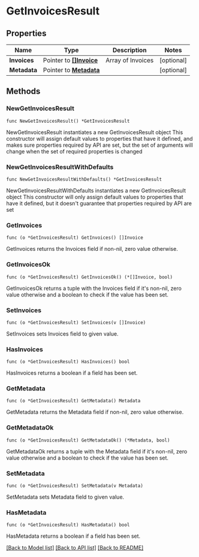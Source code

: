 # GetInvoicesResult

## Properties

Name | Type | Description | Notes
------------ | ------------- | ------------- | -------------
**Invoices** | Pointer to [**[]Invoice**](Invoice.md) | Array of Invoices | [optional] 
**Metadata** | Pointer to [**Metadata**](Metadata.md) |  | [optional] 

## Methods

### NewGetInvoicesResult

`func NewGetInvoicesResult() *GetInvoicesResult`

NewGetInvoicesResult instantiates a new GetInvoicesResult object
This constructor will assign default values to properties that have it defined,
and makes sure properties required by API are set, but the set of arguments
will change when the set of required properties is changed

### NewGetInvoicesResultWithDefaults

`func NewGetInvoicesResultWithDefaults() *GetInvoicesResult`

NewGetInvoicesResultWithDefaults instantiates a new GetInvoicesResult object
This constructor will only assign default values to properties that have it defined,
but it doesn't guarantee that properties required by API are set

### GetInvoices

`func (o *GetInvoicesResult) GetInvoices() []Invoice`

GetInvoices returns the Invoices field if non-nil, zero value otherwise.

### GetInvoicesOk

`func (o *GetInvoicesResult) GetInvoicesOk() (*[]Invoice, bool)`

GetInvoicesOk returns a tuple with the Invoices field if it's non-nil, zero value otherwise
and a boolean to check if the value has been set.

### SetInvoices

`func (o *GetInvoicesResult) SetInvoices(v []Invoice)`

SetInvoices sets Invoices field to given value.

### HasInvoices

`func (o *GetInvoicesResult) HasInvoices() bool`

HasInvoices returns a boolean if a field has been set.

### GetMetadata

`func (o *GetInvoicesResult) GetMetadata() Metadata`

GetMetadata returns the Metadata field if non-nil, zero value otherwise.

### GetMetadataOk

`func (o *GetInvoicesResult) GetMetadataOk() (*Metadata, bool)`

GetMetadataOk returns a tuple with the Metadata field if it's non-nil, zero value otherwise
and a boolean to check if the value has been set.

### SetMetadata

`func (o *GetInvoicesResult) SetMetadata(v Metadata)`

SetMetadata sets Metadata field to given value.

### HasMetadata

`func (o *GetInvoicesResult) HasMetadata() bool`

HasMetadata returns a boolean if a field has been set.


[[Back to Model list]](../README.md#documentation-for-models) [[Back to API list]](../README.md#documentation-for-api-endpoints) [[Back to README]](../README.md)


